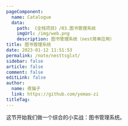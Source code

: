 ```yaml
---
pageComponent: 
  name: Catalogue
  data: 
    path: 《全栈项目》/03.图书管理系统
    imgUrl: /img/web.png
    description: 图书管理系统（nest简单应用）
title: 图书管理系统
date: 2023-01-12 11:51:53
permalink: /note/nesttsglxt/
sidebar: false
article: false
comment: false
editLink: false
author: 
  name: 夜猫子
  link: https://github.com/yemao-zi
titleTag: 
---
```



这节开始我们做一个综合的小实战：图书管理系统。

<!-- more -->
